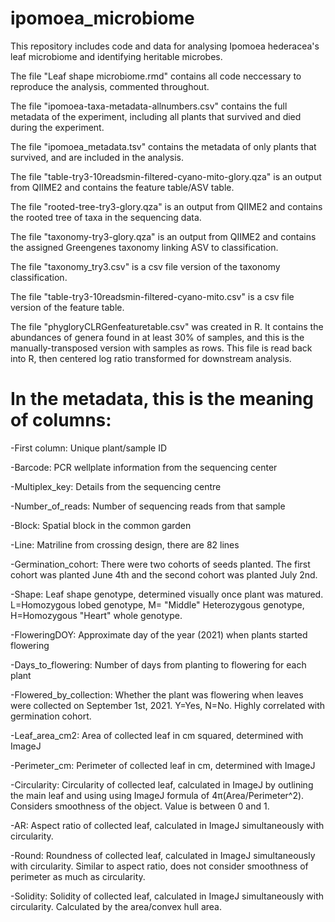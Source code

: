 # ipomoea_microbiome
This repository includes code and data for analysing Ipomoea hederacea's leaf microbiome and identifying heritable microbes.

The file "Leaf shape microbiome.rmd" contains all code neccessary to reproduce the analysis, commented throughout.

The file "ipomoea-taxa-metadata-allnumbers.csv" contains the full metadata of the experiment, including all plants that survived and died during the experiment.

The file "ipomoea_metadata.tsv" contains the metadata of only plants that survived, and are included in the analysis.

The file "table-try3-10readsmin-filtered-cyano-mito-glory.qza" is an output from QIIME2 and contains the feature table/ASV table. 

The file "rooted-tree-try3-glory.qza" is an output from QIIME2 and contains the rooted tree of taxa in the sequencing data.

The file "taxonomy-try3-glory.qza" is an output from QIIME2 and contains the assigned Greengenes taxonomy linking ASV to classification.

The file "taxonomy_try3.csv" is a csv file version of the taxonomy classification.

The file "table-try3-10readsmin-filtered-cyano-mito.csv" is a csv file version of the feature table.

The file "phygloryCLRGenfeaturetable.csv" was created in R. It contains the abundances of genera found in at least 30% of samples, and this is the manually-transposed version with samples as rows. This file is read back into R, then centered log ratio transformed for downstream analysis.


# In the metadata, this is the meaning of columns:

-First column: Unique plant/sample ID 

-Barcode: PCR wellplate information from the sequencing center

-Multiplex_key: Details from the sequencing centre

-Number_of_reads: Number of sequencing reads from that sample

-Block: Spatial block in the common garden

-Line: Matriline from crossing design, there are 82 lines

-Germination_cohort: There were two cohorts of seeds planted. The first cohort was planted June 4th and the second cohort was planted July 2nd.

-Shape: Leaf shape genotype, determined visually once plant was matured. L=Homozygous lobed genotype, M= "Middle" Heterozygous genotype, H=Homozygous "Heart" whole genotype.

-FloweringDOY: Approximate day of the year (2021) when plants started flowering 

-Days_to_flowering: Number of days from planting to flowering for each plant

-Flowered_by_collection: Whether the plant was flowering when leaves were collected on September 1st, 2021. Y=Yes, N=No. Highly correlated with germination cohort.

-Leaf_area_cm2: Area of collected leaf in cm squared, determined with ImageJ

-Perimeter_cm: Perimeter of collected leaf in cm, determined with ImageJ

-Circularity: Circularity of collected leaf, calculated in ImageJ by outlining the main leaf and using using ImageJ formula of 4π(Area/Perimeter^2). Considers smoothness of the object. Value is between 0 and 1. 

-AR: Aspect ratio of collected leaf, calculated in ImageJ simultaneously with circularity.

-Round: Roundness of collected leaf, calculated in ImageJ simultaneously with circularity. Similar to aspect ratio, does not consider smoothness of perimeter as much as circularity.

-Solidity: Solidity of collected leaf, calculated in ImageJ simultaneously with circularity. Calculated by the area/convex hull area.


